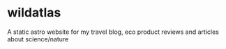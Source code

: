 # wildatlas

A static astro website for my travel blog, eco product reviews and articles about science/nature
